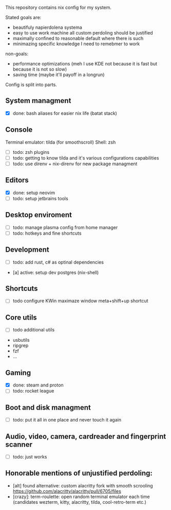 This repository contains nix config for my system. 

Stated goals are:
- beautifuly napierdolena systema
- easy to use work machine all custom perdoling should be justified
- maximally confined to reasonable default where there is such 
- minimazing specific knowledge I need to remebmer to work

non-goals: 
- performance optimizations (meh I use KDE not because it is fast but because it is not so slow)
- saving time (maybe it'll payoff in a longrun)

Config is split into parts.

## System managment
- [x] done: bash aliases for easier nix life (batat stack)

## Console
Terminal emulator: tilda (for smoothscroll)
Shell: zsh
- [ ] todo: zsh plugins
- [ ] todo: getting to know tilda and it's various configurations capabilities
- [ ] todo: use direnv + nix-direnv for new package managment 

## Editors
- [x] done: setup neovim
- [ ] todo: setup jetbrains tools

## Desktop enviroment
- [ ] todo: manage plasma config from home manager
- [ ] todo: hotkeys and fine shortcuts

## Development
- [ ] todo: add rust, c# as optinal dependencies 
- [a] active: setup dev postgres (nix-shell)

## Shortcuts
- [ ] todo configure KWin maximaze window meta+shift+up shortcut

## Core utils
- [ ] todo additional utils
 - usbutils
 - ripgrep
 - fzf
 - ...

## Gaming
- [x] done: steam and proton
- [ ] todo: rocket league

## Boot and disk managment
- [ ] todo: put it all in one place and never touch it again

## Audio, video, camera, cardreader and fingerprint scanner
- [ ] todo: just works

## Honorable mentions of unjustified perdoling:
- [alt] found alternative: custom alacritty fork with smooth scrooling https://github.com/alacritty/alacritty/pull/6705/files
- [crazy]: term-roulette: open random terminal emulator each time (candidates wezterm, kitty, alacritty, tilda, cool-retro-term etc.)
